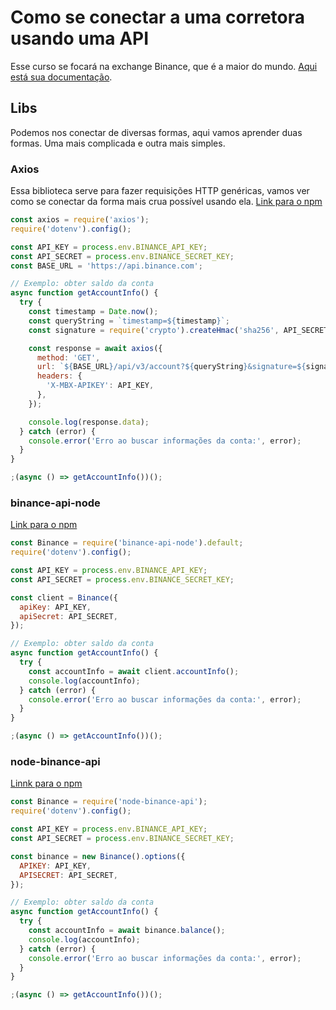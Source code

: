 # Como se conectar a uma corretora usando uma API

Esse curso se focará na exchange Binance, que é a maior do mundo. 
[Aqui está sua documentação](https://binance-docs.github.io/apidocs/spot/en/#general-info).


## Libs

Podemos nos conectar de diversas formas, aqui vamos aprender duas formas. Uma mais complicada e outra mais simples.

### Axios

Essa biblioteca serve para fazer requisições HTTP genéricas, vamos ver como se conectar
da forma mais crua possível usando ela.
[Link para o npm](https://www.npmjs.com/package/axios)

```js
const axios = require('axios');
require('dotenv').config();

const API_KEY = process.env.BINANCE_API_KEY;
const API_SECRET = process.env.BINANCE_SECRET_KEY;
const BASE_URL = 'https://api.binance.com';

// Exemplo: obter saldo da conta
async function getAccountInfo() {
  try {
    const timestamp = Date.now();
    const queryString = `timestamp=${timestamp}`;
    const signature = require('crypto').createHmac('sha256', API_SECRET).update(queryString).digest('hex');

    const response = await axios({
      method: 'GET',
      url: `${BASE_URL}/api/v3/account?${queryString}&signature=${signature}`,
      headers: {
        'X-MBX-APIKEY': API_KEY,
      },
    });

    console.log(response.data);
  } catch (error) {
    console.error('Erro ao buscar informações da conta:', error);
  }
}

;(async () => getAccountInfo())();


```

### binance-api-node

[Link para o npm](https://www.npmjs.com/package/binance-api-node)

```js
const Binance = require('binance-api-node').default;
require('dotenv').config();

const API_KEY = process.env.BINANCE_API_KEY;
const API_SECRET = process.env.BINANCE_SECRET_KEY;

const client = Binance({
  apiKey: API_KEY,
  apiSecret: API_SECRET,
});

// Exemplo: obter saldo da conta
async function getAccountInfo() {
  try {
    const accountInfo = await client.accountInfo();
    console.log(accountInfo);
  } catch (error) {
    console.error('Erro ao buscar informações da conta:', error);
  }
}

;(async () => getAccountInfo())();

```

### node-binance-api

[Linnk para o npm](https://www.npmjs.com/package/node-binance-api)

```js
const Binance = require('node-binance-api');
require('dotenv').config();

const API_KEY = process.env.BINANCE_API_KEY;
const API_SECRET = process.env.BINANCE_SECRET_KEY;

const binance = new Binance().options({
  APIKEY: API_KEY,
  APISECRET: API_SECRET,
});

// Exemplo: obter saldo da conta
async function getAccountInfo() {
  try {
    const accountInfo = await binance.balance();
    console.log(accountInfo);
  } catch (error) {
    console.error('Erro ao buscar informações da conta:', error);
  }
}

;(async () => getAccountInfo())();

```
